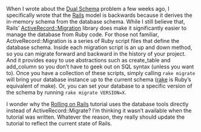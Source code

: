 When I wrote about the [Dual
Schema](http://devhawk.net/2006/03/28/the-dual-schema-problem/)
problem a few weeks ago, I specifically wrote that the
[Rails](http://www.rubyonrails.com) model is backwards because it
derives the in-memory schema from the database schema. While I still
believe that, Rails’
[ActiveRecord::Migration](http://api.rubyonrails.org/classes/ActiveRecord/Migration.html) library
does make it significantly easier to manage the database from Ruby code.
For those not familiar, ActiveRecord::Migration is a series of Ruby
script files that define the database schema. Inside each migration
script is an up and down method, so you can migrate forward and backward
in the history of your project. And it provides easy to use abstractions
such as create\_table and add\_column so you don’t have to geek out on
SQL syntax (unless you want to). Once you have a collection of these
scripts, simply calling ``rake migrate`` will bring your database instance
up to the current schema
([rake](http://martinfowler.com/articles/rake.html) is Ruby’s equivalent
of make). Or, you can set your database to a specific version of the
schema by running ``rake migrate VERSION=X``.

I wonder why the [Rolling on
Rails](http://www.onlamp.com/pub/a/onlamp/2005/01/20/rails.html)
tutorial uses the database tools directly instead of
ActiveRecord::Migrate? I’m thinking it wasn’t available when the
tutorial was written. Whatever the reason, they really should update the
tutorial to reflect the current state of Rails.
